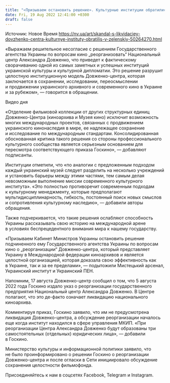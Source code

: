 ```yaml
---
title: "«Призываем остановить решение». Культурные институции обратились к Зеленскому по поводу «реорганизации» Довженко-центра"
date: Fri, 19 Aug 2022 12:41:00 +0300
draft: false
---
```

Источник: Новое Время https://nv.ua/art/skandal-s-likvidaciey-dovzhenko-centra-kulturnye-instituty-obratilis-v-zelenskiy-50264270.html


«Выражаем решительное несогласие с решением Государственного агентства Украины по вопросам кино „реорганизовать“ Национальный центр Александра Довженко, что приведет к фактическому сворачиванию одной из самых заметных и успешных институций украинской культуры и культурной дипломатии. Это решение разрушит целостную институционную модель Довженко-центра, которая заключается в сохранении, исследовании, переосмыслении и продвижении украинского архивного и современного кино в Украине и за рубежом», — говорится в обращении.

 Видео дня   

«Отделение фильмовой коллекции от других структурных единиц Довженко-Центра (киноархива и Музея кино) исключит возможность многих международных проектов, связанных с продвижением украинского кинонаследия в мире, ее надлежащее сохранение и исследование по международным стандартам. Консолидированная обоснованная критика такого решения со стороны профессионального культурного сообщества является серьезным основанием для пересмотра соответствующего приказа Госкино», — добавляют подписанты.

Институции отметили, что «по аналогии с предложенным подходом каждый украинский музей следует разделить на несколько учреждений и установить барьеры между этими частями, тем самым делая невозможным выполнение миссии современного культурного института». «Это полностью противоречит современным подходам к культурному менеджменту, которые предполагают мультидисциплинарность, гибкость, постоянный поиск новых смыслов и сопротивления культурному наследию», — добавили авторы обращения.

Также подчеркивается, что такие решения ослабляют способность Украины рассказывать свою историю на международной арене в условиях беспрецедентного внимания мира к нашему государству.

«Призываем Кабинет Министров Украины остановить решение подчиненного ему Государственного агентства Украины по вопросам кино о „реорганизации“ Довженко-центра, который представляет Украину в Международной федерации киноархивов и является целостной организацией, которая доказала свою эффективность как в Украине, так и за ее пределами», — подытожили Мистецький арсенал, Украинский институт и Украинский ПЕН.

Напомним, 17 августа Довженко-центр сообщил о том, что 5 августа 2022 года Госкино издало указ о реорганизации государственного предприятия Национальный центр Александра Довженко. В Центре полагают, что это де-факто означает ликвидацию национального киноархива.

 Комментируя приказ, Госкино заявило, что им не предусмотрена ликвидация Довженко-центра, а обсуждение реорганизации началось еще когда институт находился в сфере управления МКИП. «При реорганизации Центра Александра Довженко будут образованы три самостоятельных (отдельных) юридических лица», — добавили в Госкино.

 Министерство культуры и информационной политики заявило, что не было проинформировано о решении Госкино о реорганизации Довженко-центра и после огласки в Сети инициировало обсуждение сохранения целостности фильмофонда.

Присоединяйтесь к нам в соцсетях Facebook, Telegram и Instagram.
